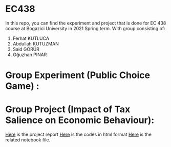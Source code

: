 # EC438
In this repo, you can find the experiment and project that is done for EC 438 course at Bogazici University in 2021 Spring term. 
With group consisting of:
  1. Ferhat KUTLUCA
  2. Abdullah KUTUZMAN
  3. Said GÖRÜR
  4. Oğuzhan PINAR

# Group Experiment (Public Choice Game) :


# Group Project (Impact of Tax Salience on Economic Behaviour):

[Here](Tax_project_codes.html) is the project report
[Here](Tax_project_codes.html) is the codes in html format
[Here](Tax_project_codes.ipynb) is the related notebook file.



